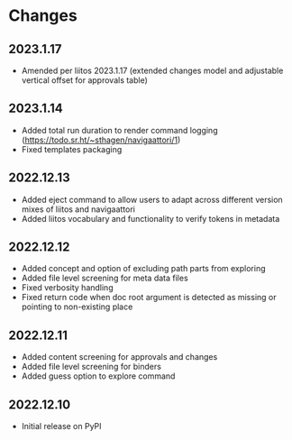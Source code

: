 # Changes

## 2023.1.17

* Amended per liitos 2023.1.17 (extended changes model and adjustable vertical offset for approvals table)

## 2023.1.14

* Added total run duration to render command logging (<https://todo.sr.ht/~sthagen/navigaattori/1>)
* Fixed templates packaging

## 2022.12.13

* Added eject command to allow users to adapt across different version mixes of liitos and navigaattori
* Added liitos vocabulary and functionality to verify tokens in metadata

## 2022.12.12

* Added concept and option of excluding path parts from exploring
* Added file level screening for meta data files
* Fixed verbosity handling
* Fixed return code when doc root argument is detected as missing or pointing to non-existing place

## 2022.12.11

* Added content screening for approvals and changes
* Added file level screening for binders
* Added guess option to explore command

## 2022.12.10

* Initial release on PyPI
